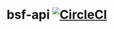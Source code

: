 # bsf-api [![CircleCI](https://circleci.com/gh/ShareITio/bsf-api.svg?style=svg&circle-token=d12af58da0c80cf9a024fd9981635af83f978267)](https://circleci.com/gh/ShareITio/bsf-api)

